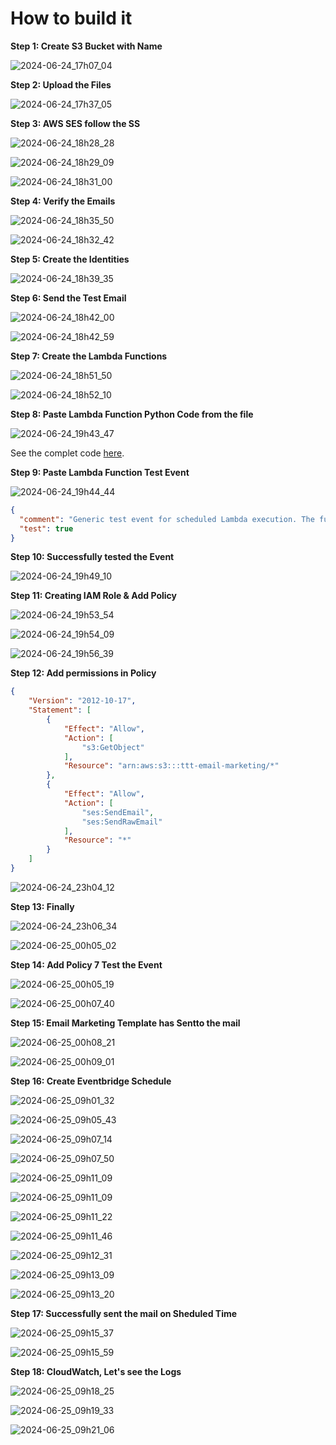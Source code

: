 # How to build it

**Step 1: Create S3 Bucket with Name**

![2024-06-24_17h07_04](https://github.com/MdShafiurRahman0/serverless-email-marketing-application-in-aws/assets/113176437/05eb2499-dab6-4036-b18e-5072431c1e1a)


**Step 2:  Upload the Files**

![2024-06-24_17h37_05](https://github.com/MdShafiurRahman0/serverless-email-marketing-application-in-aws/assets/113176437/d43d3ba1-9980-4612-b422-206ba3d6baf7)


**Step 3: AWS SES follow the SS**

![2024-06-24_18h28_28](https://github.com/MdShafiurRahman0/serverless-email-marketing-application-in-aws/assets/113176437/05e38362-f3f2-4983-bac8-a85ee72634d7)


![2024-06-24_18h29_09](https://github.com/MdShafiurRahman0/serverless-email-marketing-application-in-aws/assets/113176437/62ec7b3c-703f-4904-b75d-91f8c2d5ce5a)


![2024-06-24_18h31_00](https://github.com/MdShafiurRahman0/serverless-email-marketing-application-in-aws/assets/113176437/1336b9e3-d572-497f-b19d-5af92bbdb3b5)


**Step 4: Verify the Emails**

![2024-06-24_18h35_50](https://github.com/MdShafiurRahman0/serverless-email-marketing-application-in-aws/assets/113176437/a186683c-d4a8-429d-85bb-bc286cb00506)


![2024-06-24_18h32_42](https://github.com/MdShafiurRahman0/serverless-email-marketing-application-in-aws/assets/113176437/247c234b-bb24-49ea-bc33-635c6b78681b)


**Step 5: Create the Identities**

![2024-06-24_18h39_35](https://github.com/MdShafiurRahman0/serverless-email-marketing-application-in-aws/assets/113176437/84189b2f-b058-4a32-b8f8-31d66ee63869)


**Step 6: Send the Test Email**

![2024-06-24_18h42_00](https://github.com/MdShafiurRahman0/serverless-email-marketing-application-in-aws/assets/113176437/25fafcad-b5c1-4061-9870-54c2e209c123)


![2024-06-24_18h42_59](https://github.com/MdShafiurRahman0/serverless-email-marketing-application-in-aws/assets/113176437/b2f1d955-d66a-4e0b-b0a3-b9763c4b3816)


**Step 7: Create the Lambda Functions**

![2024-06-24_18h51_50](https://github.com/MdShafiurRahman0/serverless-email-marketing-application-in-aws/assets/113176437/2db44d80-e22f-4af6-9b46-8f2719581803)


![2024-06-24_18h52_10](https://github.com/MdShafiurRahman0/serverless-email-marketing-application-in-aws/assets/113176437/73612d89-1cad-4899-ba5e-d3917216f17c)


**Step 8: Paste Lambda Function Python Code from the file**

<!-- ![2024-06-24_18h54_48](https://github.com/MdShafiurRahman0/serverless-email-marketing-application-in-aws/assets/113176437/adf3f3ab-50f1-48f0-8ff5-65a4769070f6) -->

![2024-06-24_19h43_47](https://github.com/MdShafiurRahman0/serverless-email-marketing-application-in-aws/assets/113176437/172902eb-abd8-40c1-b95f-3287cfacac75)

See the complet code [here](../main.py).


**Step 9: Paste Lambda Function Test Event**

![2024-06-24_19h44_44](https://github.com/MdShafiurRahman0/serverless-email-marketing-application-in-aws/assets/113176437/b4010f0f-7779-4aa1-b18c-a17c328e5db4)

```json
{
  "comment": "Generic test event for scheduled Lambda execution. The function does not use this event data.",
  "test": true
}
```


<!-- ![2024-06-24_19h46_01](https://github.com/MdShafiurRahman0/serverless-email-marketing-application-in-aws/assets/113176437/cc47adec-6079-42b4-98eb-341101b3f78a) -->


**Step 10: Successfully tested the Event**

![2024-06-24_19h49_10](https://github.com/MdShafiurRahman0/serverless-email-marketing-application-in-aws/assets/113176437/ed815c23-bf8a-44c1-a4b9-fd9ac31663d4)


**Step 11: Creating IAM Role & Add Policy**

![2024-06-24_19h53_54](https://github.com/MdShafiurRahman0/serverless-email-marketing-application-in-aws/assets/113176437/4d3af022-9708-484b-9681-2b5444d91494)


![2024-06-24_19h54_09](https://github.com/MdShafiurRahman0/serverless-email-marketing-application-in-aws/assets/113176437/4644a869-2f51-45f0-9b4a-029ec043d425)


![2024-06-24_19h56_39](https://github.com/MdShafiurRahman0/serverless-email-marketing-application-in-aws/assets/113176437/656585b4-d196-441a-996e-c8d625376f87)


**Step 12: Add permissions in Policy**

```json
{
    "Version": "2012-10-17",
    "Statement": [
        {
            "Effect": "Allow",
            "Action": [
                "s3:GetObject"
            ],
            "Resource": "arn:aws:s3:::ttt-email-marketing/*"
        },
        {
            "Effect": "Allow",
            "Action": [
                "ses:SendEmail",
                "ses:SendRawEmail"
            ],
            "Resource": "*"
        }
    ]
}
```

<!-- ![2024-06-24_23h04_38](https://github.com/MdShafiurRahman0/serverless-email-marketing-application-in-aws/assets/113176437/86a86128-0974-442a-b3e6-c08a4e9e0ca2) -->


![2024-06-24_23h04_12](https://github.com/MdShafiurRahman0/serverless-email-marketing-application-in-aws/assets/113176437/b0d4cbb6-8ad2-4183-9f35-5d32fff80de8)


**Step 13: Finally**


![2024-06-24_23h06_34](https://github.com/MdShafiurRahman0/serverless-email-marketing-application-in-aws/assets/113176437/7724cae3-af9a-4657-aeeb-ea63e28567fc)



![2024-06-25_00h05_02](https://github.com/MdShafiurRahman0/serverless-email-marketing-application-in-aws/assets/113176437/dd7ce9ed-bdcc-428b-9cf2-f84ad85a3314)


**Step 14: Add Policy 7 Test the Event**

![2024-06-25_00h05_19](https://github.com/MdShafiurRahman0/serverless-email-marketing-application-in-aws/assets/113176437/844e6283-51c9-4453-8e69-42fdaa72164a)

![2024-06-25_00h07_40](https://github.com/MdShafiurRahman0/serverless-email-marketing-application-in-aws/assets/113176437/946e1dc3-23a3-47a4-8def-0e8fe27f60b7)


**Step 15: Email Marketing Template has Sentto the mail**

![2024-06-25_00h08_21](https://github.com/MdShafiurRahman0/serverless-email-marketing-application-in-aws/assets/113176437/1a028a71-15c6-4a9b-8cac-7436a9b70873)


![2024-06-25_00h09_01](https://github.com/MdShafiurRahman0/serverless-email-marketing-application-in-aws/assets/113176437/5337a64f-9ce8-40b0-810e-dfeaa9f0273e)


**Step 16: Create Eventbridge Schedule**

![2024-06-25_09h01_32](https://github.com/MdShafiurRahman0/serverless-email-marketing-application-in-aws/assets/113176437/a04b8d29-804a-4713-af1b-7c4166ed2104)


![2024-06-25_09h05_43](https://github.com/MdShafiurRahman0/serverless-email-marketing-application-in-aws/assets/113176437/433b8c44-ff53-4854-a0d5-31df371a9163)


![2024-06-25_09h07_14](https://github.com/MdShafiurRahman0/serverless-email-marketing-application-in-aws/assets/113176437/18864808-c276-4c1f-92e5-8a28df432f9d)


![2024-06-25_09h07_50](https://github.com/MdShafiurRahman0/serverless-email-marketing-application-in-aws/assets/113176437/ff501b91-508e-43ff-bb21-57f672941f7c)


![2024-06-25_09h11_09](https://github.com/MdShafiurRahman0/serverless-email-marketing-application-in-aws/assets/113176437/a25c29fe-7749-45c0-931f-85cf4b33dd5b)


![2024-06-25_09h11_09](https://github.com/MdShafiurRahman0/serverless-email-marketing-application-in-aws/assets/113176437/74316a20-9ea4-422b-af62-2b543fb91aee)


![2024-06-25_09h11_22](https://github.com/MdShafiurRahman0/serverless-email-marketing-application-in-aws/assets/113176437/a9a1aeec-2f18-485a-bb15-f54e552a31dc)


![2024-06-25_09h11_46](https://github.com/MdShafiurRahman0/serverless-email-marketing-application-in-aws/assets/113176437/7e52549d-8103-492f-9e1e-c5a38ec2857e)


![2024-06-25_09h12_31](https://github.com/MdShafiurRahman0/serverless-email-marketing-application-in-aws/assets/113176437/9ecdf6b6-3388-47f5-bf56-f9296735e8e1)


![2024-06-25_09h13_09](https://github.com/MdShafiurRahman0/serverless-email-marketing-application-in-aws/assets/113176437/7d309cd8-4356-4a64-a695-8ccdbf0b4336)


![2024-06-25_09h13_20](https://github.com/MdShafiurRahman0/serverless-email-marketing-application-in-aws/assets/113176437/dadddcf2-1b6a-49c4-944e-a15365800d3c)


**Step 17: Successfully sent the mail on Sheduled Time**

![2024-06-25_09h15_37](https://github.com/MdShafiurRahman0/serverless-email-marketing-application-in-aws/assets/113176437/305d1c96-7a0f-456c-b2b6-9264c0d7692d)


![2024-06-25_09h15_59](https://github.com/MdShafiurRahman0/serverless-email-marketing-application-in-aws/assets/113176437/4b06241a-cd3c-45d7-abee-0c01d8ae550a)


**Step 18: CloudWatch, Let's see the Logs**

![2024-06-25_09h18_25](https://github.com/MdShafiurRahman0/serverless-email-marketing-application-in-aws/assets/113176437/aaf583a7-14ca-4626-8bae-cebdca590670)


![2024-06-25_09h19_33](https://github.com/MdShafiurRahman0/serverless-email-marketing-application-in-aws/assets/113176437/18522f19-3bf6-4b78-a49d-a355a070b480)


![2024-06-25_09h21_06](https://github.com/MdShafiurRahman0/serverless-email-marketing-application-in-aws/assets/113176437/6dac1ff9-34a0-434a-ad86-16dd7354dbee)
